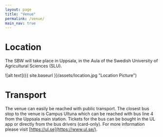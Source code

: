 ```yaml
---
layout: page
title: "Venue"
permalink: /venue/
main_nav: true
---
```


# Location

The SBW will take place in Uppsala, in the Aula of the Swedish University of Agricultural Sciences (SLU). 

![alt text]({{ site.baseurl }}/assets/location.jpg "Location Picture")

# Transport

The venue can easily be reached with public transport. The closest bus stop to the venue is Campus Ultuna which can be reached with bus line 4 from the Uppsala main station. Tickets for the bus can be bought in the UL app or directly from the bus drivers (card-only). For more information please visit [https://ul.se](https://www.ul.se/).
